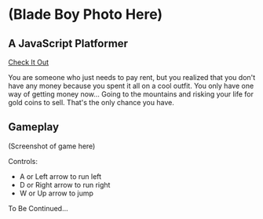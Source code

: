 # (Blade Boy Photo Here)

## A JavaScript Platformer
[Check It Out](https://dbsaiyan1321.github.io/blade-boy/)

You are someone who just needs to pay rent, but you realized that you don't have any money because you spent it all on a cool outfit. You only have one way of getting money now... Going to the mountains and risking your life for gold coins to sell. That's the only chance you have. 

## Gameplay

(Screenshot of game here) 

Controls: 
* A or Left arrow to run left
* D or Right arrow to run right
* W or Up arrow to jump 

To Be Continued...
